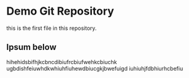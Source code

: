 # Demo Git Repository

this is the first file in this repository.

## Ipsum below

hihehidsbifhjkcbncdibiufrcbiufwehkcbiuchk
ugbdishfeiuwhdkwhiuhfiuhewdbiucgkjbwefuigd
iuhiuhjfdbhiurhcbefiu